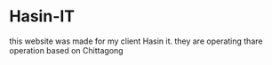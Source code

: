 # Hasin-IT
this website was made for my client Hasin it. they are operating thare operation based on Chittagong
